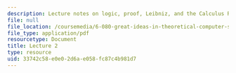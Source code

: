 ```yaml
---
description: Lecture notes on logic, proof, Leibniz, and the Calculus Ratiocinator.
file: null
file_location: /coursemedia/6-080-great-ideas-in-theoretical-computer-science-spring-2008/33742c58e0e02d6ae058fc87c4b981d7_lec2.pdf
file_type: application/pdf
resourcetype: Document
title: Lecture 2
type: resource
uid: 33742c58-e0e0-2d6a-e058-fc87c4b981d7
---
```

